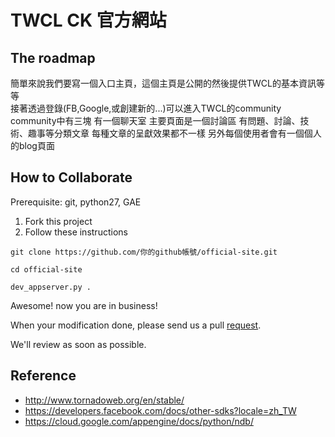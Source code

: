 # TWCL CK 官方網站

## The roadmap

簡單來說我們要寫一個入口主頁，這個主頁是公開的然後提供TWCL的基本資訊等等  
接著透過登錄(FB,Google,或創建新的...)可以進入TWCL的community  
community中有三塊 
有一個聊天室
主要頁面是一個討論區 有問題、討論、技術、趣事等分類文章
每種文章的呈獻效果都不一樣
另外每個使用者會有一個個人的blog頁面 

## How to Collaborate

Prerequisite: git, python27, GAE

1. Fork this project
1. Follow these instructions
```
git clone https://github.com/你的github帳號/official-site.git

cd official-site

dev_appserver.py .
```
Awesome! now you are in business!

When your modification done, please send us a pull [request](https://help.github.com/articles/using-pull-requests/#initiating-the-pull-request).

We'll review as soon as possible.

## Reference
- http://www.tornadoweb.org/en/stable/
- https://developers.facebook.com/docs/other-sdks?locale=zh_TW
- https://cloud.google.com/appengine/docs/python/ndb/
